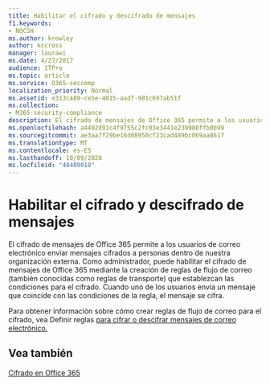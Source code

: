 ```yaml
---
title: Habilitar el cifrado y descifrado de mensajes
f1.keywords:
- NOCSH
ms.author: krowley
author: kccross
manager: laurawi
ms.date: 4/27/2017
audience: ITPro
ms.topic: article
ms.service: O365-seccomp
localization_priority: Normal
ms.assetid: e313c489-ce5e-4015-aadf-981c697ab51f
ms.collection:
- M365-security-compliance
description: El cifrado de mensajes de Office 365 permite a los usuarios de correo electrónico enviar mensajes cifrados a personas dentro de nuestra organización externa. Como administrador, puede habilitar el cifrado de mensajes de Office 365 mediante la creación de reglas de flujo de correo (también conocidas como reglas de transporte) que establezcan las condiciones para el cifrado.
ms.openlocfilehash: a4492d91c4f9755c2fc03e3441e239980ffb0b99
ms.sourcegitcommit: ae3aa7f29be16d08950cf23cad489bc069aa8617
ms.translationtype: MT
ms.contentlocale: es-ES
ms.lasthandoff: 10/09/2020
ms.locfileid: "48409018"
---
```

# <a name="enable-message-encryption-and-decryption"></a>Habilitar el cifrado y descifrado de mensajes

El cifrado de mensajes de Office 365 permite a los usuarios de correo electrónico enviar mensajes cifrados a personas dentro de nuestra organización externa. Como administrador, puede habilitar el cifrado de mensajes de Office 365 mediante la creación de reglas de flujo de correo (también conocidas como reglas de transporte) que establezcan las condiciones para el cifrado. Cuando uno de los usuarios envía un mensaje que coincide con las condiciones de la regla, el mensaje se cifra.
  
Para obtener información sobre cómo crear reglas de flujo de correo para el cifrado, vea Definir reglas [para cifrar o descifrar mensajes de correo electrónico.](https://go.microsoft.com/fwlink/p/?LinkID=402846)
  
## <a name="see-also"></a>Vea también

[Cifrado en Office 365](https://go.microsoft.com/fwlink/p/?LinkID=392525)
